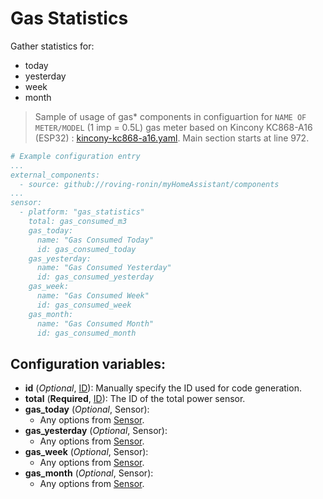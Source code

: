 # Gas Statistics

Gather statistics for:
* today
* yesterday
* week
* month

> Sample of usage of gas* components in configuartion for `NAME OF METER/MODEL` (1 imp = 0.5L) gas meter based on Kincony KC868-A16 (ESP32) : [kincony-kc868-a16.yaml](../../esphome/kincony-kc868-a16.yaml). Main section starts at line 972.

```yaml
# Example configuration entry
...
external_components:
  - source: github://roving-ronin/myHomeAssistant/components
...
sensor:
  - platform: "gas_statistics"
    total: gas_consumed_m3
    gas_today:
      name: "Gas Consumed Today"
      id: gas_consumed_today
    gas_yesterday:
      name: "Gas Consumed Yesterday"
      id: gas_consumed_yesterday
    gas_week:
      name: "Gas Consumed Week"
      id: gas_consumed_week
    gas_month:
      name: "Gas Consumed Month"
      id: gas_consumed_month
```

## Configuration variables:
* **id** (*Optional*, [ID](https://esphome.io/guides/configuration-types.html#config-id)): Manually specify the ID used for code generation.
* **total** (**Required**, [ID](https://esphome.io/guides/configuration-types.html#config-id)): The ID of the total power sensor.
* **gas_today** (*Optional*, Sensor):
  * Any options from [Sensor](https://esphome.io/components/sensor/index.html#config-sensor).
* **gas_yesterday** (*Optional*, Sensor):
  * Any options from [Sensor](https://esphome.io/components/sensor/index.html#config-sensor).
* **gas_week** (*Optional*, Sensor):
  * Any options from [Sensor](https://esphome.io/components/sensor/index.html#config-sensor).
* **gas_month** (*Optional*, Sensor):
  * Any options from [Sensor](https://esphome.io/components/sensor/index.html#config-sensor).
